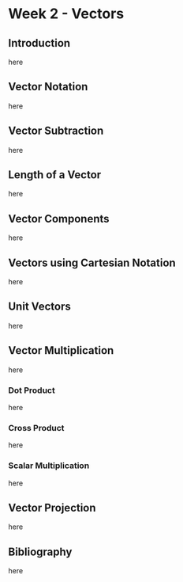 
# Week 2 - Vectors

## Introduction
here



## Vector Notation

here


## Vector Subtraction

here

## Length of a Vector

here

## Vector Components

here

## Vectors using Cartesian Notation

here

## Unit Vectors

here

## Vector Multiplication

here

### Dot Product
here

### Cross Product
here

### Scalar Multiplication
here

## Vector Projection
here

## Bibliography

here

